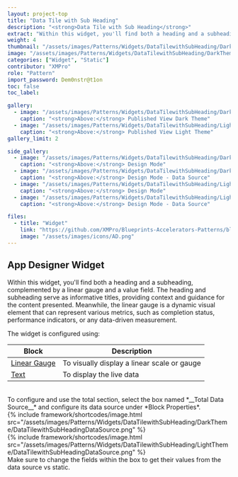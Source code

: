 ```yaml
---
layout: project-top
title: "Data Tile with Sub Heading"
description: "<strong>Data Tile with Sub Heading</strong>"
extract: "Within this widget, you'll find both a heading and a subheading, complemented by a linear gauge and a value field."
weight: 4
thumbnail: "/assets/images/Patterns/Widgets/DataTilewithSubHeading/DarkTheme/DataTilewithSubHeadingPublishedMode.png"
image: "/assets/images/Patterns/Widgets/DataTilewithSubHeading/DarkTheme/DataTilewithSubHeadingPublishedMode.png"
categories: ["Widget", "Static"]
contributor: "XMPro"
role: "Pattern"
import_password: Dem0nstr@t1on
toc: false
toc_label: 

gallery:
  - image: "/assets/images/Patterns/Widgets/DataTilewithSubHeading/DarkTheme/DataTilewithSubHeadingPublishedMode.png"
    caption: "<strong>Above:</strong> Published View Dark Theme"
  - image: "/assets/images/Patterns/Widgets/DataTilewithSubHeading/LightTheme/DataTilewithSubHeadingPublishedMode.png"
    caption: "<strong>Above:</strong> Published View Light Theme"
gallery_limit: 2

side_gallery:
  - image: "/assets/images/Patterns/Widgets/DataTilewithSubHeading/DarkTheme/DataTilewithSubHeadingDesignMode.png"
    caption: "<strong>Above:</strong> Design Mode"
  - image: "/assets/images/Patterns/Widgets/DataTilewithSubHeading/DarkTheme/DataTilewithSubHeadingDataSource.png"
    caption: "<strong>Above:</strong> Design Mode - Data Source"
  - image: "/assets/images/Patterns/Widgets/DataTilewithSubHeading/LightTheme/DataTilewithSubHeadingDesignMode.png"
    caption: "<strong>Above:</strong> Design Mode"
  - image: "/assets/images/Patterns/Widgets/DataTilewithSubHeading/LightTheme/DataTilewithSubHeadingDataSource.png"
    caption: "<strong>Above:</strong> Design Mode - Data Source"

files:
  - title: "Widget"
    link: "https://github.com/XMPro/Blueprints-Accelerators-Patterns/blob/master/Patterns/Widgets/Data%20Tile%20with%20Sub%20Heading.xwid"
    image: "/assets/images/icons/AD.png"
---
```


## App Designer Widget
Within this widget, you'll find both a heading and a subheading, complemented by a linear gauge and a value field. The heading and subheading serve as informative titles, providing context and guidance for the content presented. Meanwhile, the linear gauge is a dynamic visual element that can represent various metrics, such as completion status, performance indicators, or any data-driven measurement.

The widget is configured using: 

| Block                                  | Description                                                  |
| -------------------------------------- | ------------------------------------------------------------ |
| [Linear Gauge](https://documentation.xmpro.com/blocks-toolbox/visualizations/linear-gauge) | To visually display a linear scale or gauge |
| [Text](https://documentation.xmpro.com/blocks-toolbox/basic/text) | To display the live data |

<br />
To configure and use the total section, select the box named *__Total Data Source__* and configure its data source under *Block Properties*.  
<div class="inline_image">{% include framework/shortcodes/image.html src="/assets/images/Patterns/Widgets/DataTilewithSubHeading/DarkTheme/DataTilewithSubHeadingDataSource.png" %}</div>
<div class="inline_image">{% include framework/shortcodes/image.html src="/assets/images/Patterns/Widgets/DataTilewithSubHeading/LightTheme/DataTilewithSubHeadingDataSource.png" %}</div>
Make sure to change the fields within the box to get their values from the data source vs static.